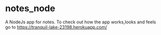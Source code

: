 # notes_node
A NodeJs app for notes.
To check out how the app works,looks and feels go to 
https://tranquil-lake-23198.herokuapp.com/
